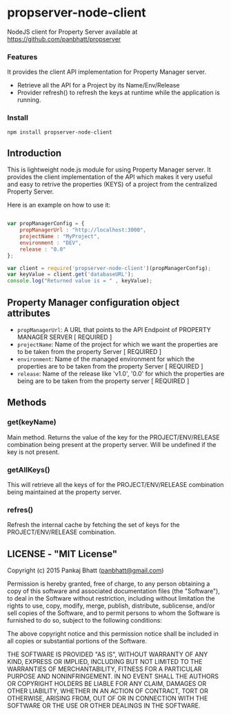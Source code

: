 propserver-node-client
===============
NodeJS client for Property Server available at    https://github.com/panbhatt/propserver

### Features
It provides the client API implementation for Property Manager server.
* Retrieve all the API for a Project by its Name/Env/Release
* Provider refresh() to refresh the keys at runtime while the application is running.

### Install

    npm install propserver-node-client

## Introduction

This is lightweight node.js module for using Property Manager server. It provides the client implementation of the API which makes it very useful and easy to retrive the properties (KEYS) of a project from the centralized Property Server.


Here is an example on how to use it:

```js

var propManagerConfig = {
    propManagerUrl : "http://localhost:3000",
    projectName : "MyProject",
    environment : "DEV",
    release : "0.0"
};

var client = require('propserver-node-client')(propManagerConfig);
var keyValue = client.get('databaseURL');
console.log("Returned value is = " , keyValue);

```

## Property Manager configuration object attributes

* `propManagerUrl`: A URL that points to the API Endpoint of PROPERTY MANAGER SERVER   [ REQUIRED ]
* `projectName`: Name of the project for which we want the properties are to be taken from the property Server [ REQUIRED ]
* `environment`: Name of the managed environment for which the properties are to be taken from the property Server [ REQUIRED ]
* `release`: Name of the release like 'v1.0', '0.0' for which the properties are being are to be taken from the property server [ REQUIRED ]

[See more]: https://github.com/panbhatt/propserver

## Methods

### get(keyName)
Main method. Returns the value of the key for the PROJECT/ENV/RELEASE combination being present at the property server. Will be undefined if the key is not present.

### getAllKeys()
This will retrieve all the keys of for the PROJECT/ENV/RELEASE combination being maintained at the property server.

### refres()
Refresh the internal cache by fetching the set of keys for the PROJECT/ENV/RELEASE combination.



## LICENSE - "MIT License"


Copyright (c) 2015 Pankaj Bhatt (panbhatt@gmail.com)

Permission is hereby granted, free of charge, to any person
obtaining a copy of this software and associated documentation
files (the "Software"), to deal in the Software without
restriction, including without limitation the rights to use,
copy, modify, merge, publish, distribute, sublicense, and/or sell
copies of the Software, and to permit persons to whom the
Software is furnished to do so, subject to the following
conditions:

The above copyright notice and this permission notice shall be
included in all copies or substantial portions of the Software.

THE SOFTWARE IS PROVIDED "AS IS", WITHOUT WARRANTY OF ANY KIND,
EXPRESS OR IMPLIED, INCLUDING BUT NOT LIMITED TO THE WARRANTIES
OF MERCHANTABILITY, FITNESS FOR A PARTICULAR PURPOSE AND
NONINFRINGEMENT. IN NO EVENT SHALL THE AUTHORS OR COPYRIGHT
HOLDERS BE LIABLE FOR ANY CLAIM, DAMAGES OR OTHER LIABILITY,
WHETHER IN AN ACTION OF CONTRACT, TORT OR OTHERWISE, ARISING
FROM, OUT OF OR IN CONNECTION WITH THE SOFTWARE OR THE USE OR
OTHER DEALINGS IN THE SOFTWARE.
